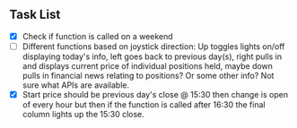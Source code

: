 ## Task List

- [x] Check if function is called on a weekend
- [ ] Different functions based on joystick direction: Up toggles lights on/off displaying today's info, left goes back to previous day(s), right pulls in and displays current price of individual positions held, maybe down pulls in financial news relating to positions? Or some other info? Not sure what APIs are available.
- [x] Start price should be previous day's close @ 15:30 then change is open of every hour but then if the function is called after 16:30 the final column lights up the 15:30 close.
